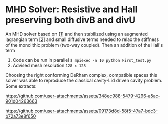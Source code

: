# MHD Solver: Resistive and Hall preserving both divB and divU

An MHD solver based on [[1]](https://arxiv.org/pdf/2012.04122) and then stabilized using an augmented lagrangian term [[2]](https://arxiv.org/pdf/1706.02648) and small diffusive terms
needed to relax the stiffness of the monolithic problem (two-way coupled). Then an addition of the Hall's term

1. Code can be run in parallel    ```$ mpiexec -n 10 python First_test.py```
2. Advised mesh resolution ```128 x 128```

Choosing the right conforming DeRham complex, compatible spaces this solver was able to reproduce the classical cavity-Lid driven cavity problem. Some extracts:

https://github.com/user-attachments/assets/348ec988-5479-4296-a5ac-901d04263663


https://github.com/user-attachments/assets/09173d8d-58f5-47a7-bdc3-b72a73e8f650




